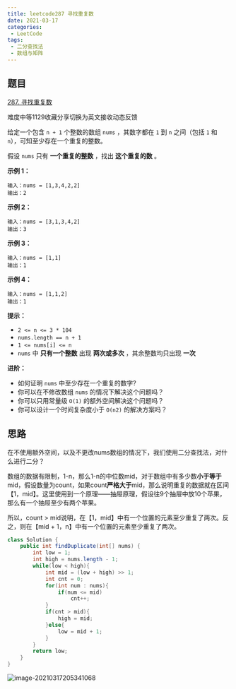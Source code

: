 ```yaml
---
title: leetcode287 寻找重复数
date: 2021-03-17
categories:
 - LeetCode
tags:
 - 二分查找法
 - 数组与矩阵
---
```


## 题目

[287. 寻找重复数](https://leetcode-cn.com/problems/find-the-duplicate-number/)

难度中等1129收藏分享切换为英文接收动态反馈

给定一个包含 `n + 1` 个整数的数组 `nums` ，其数字都在 `1` 到 `n` 之间（包括 `1` 和 `n`），可知至少存在一个重复的整数。

假设 `nums` 只有 **一个重复的整数** ，找出 **这个重复的数** 。

 

**示例 1：**

```
输入：nums = [1,3,4,2,2]
输出：2
```

**示例 2：**

```
输入：nums = [3,1,3,4,2]
输出：3
```

**示例 3：**

```
输入：nums = [1,1]
输出：1
```

**示例 4：**

```
输入：nums = [1,1,2]
输出：1
```

 

**提示：**

- `2 <= n <= 3 * 104`
- `nums.length == n + 1`
- `1 <= nums[i] <= n`
- `nums` 中 **只有一个整数** 出现 **两次或多次** ，其余整数均只出现 **一次**

 

**进阶：**

- 如何证明 `nums` 中至少存在一个重复的数字?
- 你可以在不修改数组 `nums` 的情况下解决这个问题吗？
- 你可以只用常量级 `O(1)` 的额外空间解决这个问题吗？
- 你可以设计一个时间复杂度小于 `O(n2)` 的解决方案吗？



## 思路

在不使用额外空间，以及不更改nums数组的情况下，我们使用二分查找法，对什么进行二分？

数组的数据有限制，1-n，那么1-n的中位数mid，对于数组中有多少数**小于等于**mid，假设数量为count，如果count**严格大于**mid，那么说明重复的数据就在区间【1，mid】。这里使用到一个原理——抽屉原理，假设往9个抽屉中放10个苹果，那么有一个抽屉至少有两个苹果。

所以，count > mid说明，在【1，mid】中有一个位置的元素至少重复了两次。反之，则在【mid + 1，n】中有一个位置的元素至少重复了两次。



```java
class Solution {
    public int findDuplicate(int[] nums) {
        int low = 1;
        int high = nums.length - 1;
        while(low < high){
            int mid = (low + high) >> 1;
            int cnt = 0;
            for(int num : nums){
                if(num <= mid)
                    cnt++;
            }
            if(cnt > mid){
                high = mid;
            }else{
                low = mid + 1;
            }
        }
        return low;
    }
}
```

![image-20210317205341068](https://i.loli.net/2021/03/17/u8LafXYol7UHRkJ.png)
